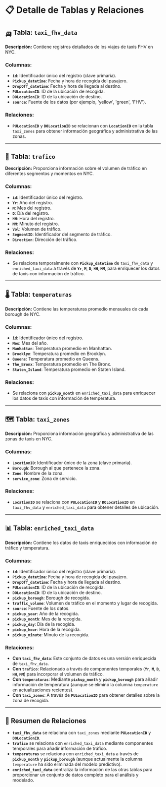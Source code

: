 # 📋 Detalle de Tablas y Relaciones

## 🛺 Tabla: `taxi_fhv_data`
**Descripción:** Contiene registros detallados de los viajes de taxis FHV en NYC.

### Columnas:
- **`id`**: Identificador único del registro (clave primaria).
- **`Pickup_datetime`**: Fecha y hora de recogida del pasajero.
- **`DropOff_datetime`**: Fecha y hora de llegada al destino.
- **`PULocationID`**: ID de la ubicación de recogida.
- **`DOLocationID`**: ID de la ubicación de destino.
- **`source`**: Fuente de los datos (por ejemplo, 'yellow', 'green', 'FHV').

### Relaciones:
- **`PULocationID`** y **`DOLocationID`** se relacionan con **`LocationID`** en la tabla `taxi_zones` para obtener información geográfica y administrativa de las zonas.

---

## 🚦 Tabla: `trafico`
**Descripción:** Proporciona información sobre el volumen de tráfico en diferentes segmentos y momentos en NYC.

### Columnas:
- **`id`**: Identificador único del registro.
- **`Yr`**: Año del registro.
- **`M`**: Mes del registro.
- **`D`**: Día del registro.
- **`HH`**: Hora del registro.
- **`MM`**: Minuto del registro.
- **`Vol`**: Volumen de tráfico.
- **`SegmentID`**: Identificador del segmento de tráfico.
- **`Direction`**: Dirección del tráfico.

### Relaciones:
- Se relaciona temporalmente con **`Pickup_datetime`** de `taxi_fhv_data` y `enriched_taxi_data` a través de **`Yr`**, **`M`**, **`D`**, **`HH`**, **`MM`**, para enriquecer los datos de taxis con información de tráfico.

---

## 🌡️ Tabla: `temperaturas`
**Descripción:** Contiene las temperaturas promedio mensuales de cada borough de NYC.

### Columnas:
- **`id`**: Identificador único del registro.
- **`Mes`**: Mes del año.
- **`Manhattan`**: Temperatura promedio en Manhattan.
- **`Brooklyn`**: Temperatura promedio en Brooklyn.
- **`Queens`**: Temperatura promedio en Queens.
- **`The_Bronx`**: Temperatura promedio en The Bronx.
- **`Staten_Island`**: Temperatura promedio en Staten Island.

### Relaciones:
- Se relaciona con **`pickup_month`** en `enriched_taxi_data` para enriquecer los datos de taxis con información de temperatura.

---

## 🗺️ Tabla: `taxi_zones`
**Descripción:** Proporciona información geográfica y administrativa de las zonas de taxis en NYC.

### Columnas:
- **`LocationID`**: Identificador único de la zona (clave primaria).
- **`Borough`**: Borough al que pertenece la zona.
- **`Zone`**: Nombre de la zona.
- **`service_zone`**: Zona de servicio.

### Relaciones:
- **`LocationID`** se relaciona con **`PULocationID`** y **`DOLocationID`** en `taxi_fhv_data` y `enriched_taxi_data` para obtener detalles de ubicación.

---

## 📊 Tabla: `enriched_taxi_data`
**Descripción:** Contiene los datos de taxis enriquecidos con información de tráfico y temperatura.

### Columnas:
- **`id`**: Identificador único del registro (clave primaria).
- **`Pickup_datetime`**: Fecha y hora de recogida del pasajero.
- **`DropOff_datetime`**: Fecha y hora de llegada al destino.
- **`PULocationID`**: ID de la ubicación de recogida.
- **`DOLocationID`**: ID de la ubicación de destino.
- **`pickup_borough`**: Borough de recogida.
- **`traffic_volume`**: Volumen de tráfico en el momento y lugar de recogida.
- **`source`**: Fuente de los datos.
- **`pickup_year`**: Año de la recogida.
- **`pickup_month`**: Mes de la recogida.
- **`pickup_day`**: Día de la recogida.
- **`pickup_hour`**: Hora de la recogida.
- **`pickup_minute`**: Minuto de la recogida.

### Relaciones:
- **Con `taxi_fhv_data`**: Este conjunto de datos es una versión enriquecida de `taxi_fhv_data`.
- **Con `trafico`**: Relacionado a través de componentes temporales (**`Yr`**, **`M`**, **`D`**, **`HH`**, **`MM`**) para incorporar el volumen de tráfico.
- **Con `temperaturas`**: Mediante **`pickup_month`** y **`pickup_borough`** para añadir información de temperatura (aunque se eliminó la columna `temperature` en actualizaciones recientes).
- **Con `taxi_zones`**: A través de **`PULocationID`** para obtener detalles sobre la zona de recogida.

---

## 🔗 Resumen de Relaciones
- **`taxi_fhv_data`** se relaciona con `taxi_zones` mediante **`PULocationID`** y **`DOLocationID`**.
- **`trafico`** se relaciona con `enriched_taxi_data` mediante componentes temporales para añadir información de tráfico.
- **`temperaturas`** se relaciona con `enriched_taxi_data` a través de **`pickup_month`** y **`pickup_borough`** (aunque actualmente la columna `temperature` ha sido eliminada del modelo predictivo).
- **`enriched_taxi_data`** centraliza la información de las otras tablas para proporcionar un conjunto de datos completo para el análisis y modelado.
